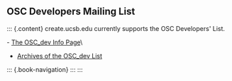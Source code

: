 ## OSC Developers Mailing List

::: {.content}
create.ucsb.edu currently supports the OSC Developers\' List.

\- [The OSC_dev Info
Page](http://lists.create.ucsb.edu/mailman/listinfo/osc_dev "reference on The OSC_dev Info Page")\
- [Archives of the OSC_dev
List](http://lists.create.ucsb.edu/pipermail/osc_dev "reference on Archives of the OSC_dev List")

::: {.book-navigation}
:::
:::
